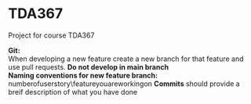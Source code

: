 # TDA367
Project for course TDA367

**Git:**\
When developing a new feature create a new branch for that feature and use pull requests. **Do not develop in main branch**\
**Naming conventions for new feature branch:** numberofuserstory\featureyouareworkingon
**Commits** should provide a breif description of what you have done
